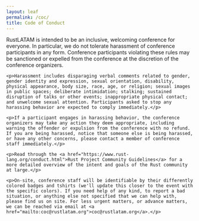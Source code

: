 ```yaml
---
layout: leaf
permalink: /coc/
title: Code of Conduct
---
```


<div class="coc">
    <p>RustLATAM is intended to be an inclusive, welcoming conference for everyone. In particular, we do not tolerate harassment of conference participants in any form. Conference participants violating these rules may be sanctioned or expelled from the conference at the discretion of the conference organizers.</p>

    <p>Harassment includes disparaging verbal comments related to gender, gender identity and expression, sexual orientation, disability, physical appearance, body size, race, age, or religion; sexual images in public spaces; deliberate intimidation; stalking; sustained disruption of talks or other events; inappropriate physical contact; and unwelcome sexual attention. Participants asked to stop any harassing behavior are expected to comply immediately.</p>

    <p>If a participant engages in harassing behavior, the conference organizers may take any action they deem appropriate, including warning the offender or expulsion from the conference with no refund. If you are being harassed, notice that someone else is being harassed, or have any other concerns, please contact a member of conference staff immediately.</p>

    <p>Read through the <a href="https://www.rust-lang.org/conduct.html">Rust Project Community Guidelines</a> for a more detailed overview of the intent and goals of the Rust community at large.</p>

    <p>On-site, conference staff will be identifiable by their differently colored badges and tshirts (we'll update this closer to the event with the specific colors). If you need help of any kind, to report a bad situation, or anything else not specified that we can help with, please find us on site. For less urgent matters, or advance matters, we can be reached via email at <a href="mailto:coc@rustlatam.org">coc@rustlatam.org</a>.</p>

<div>
